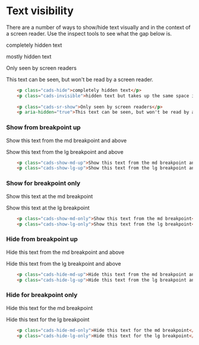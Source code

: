 # Text visibility

There are a number of ways to show/hide text visually and in the context of a screen reader. Use the inspect tools to see what the gap below is.

<p class="cads-hide">completely hidden text</p>
<p class="cads-invisible">mostly hidden text</p>
<p class="cads-sr-show">Only seen by screen readers</p>
<p aria-hidden="true">This text can be seen, but won't be read by a screen reader.</p>

```html
	<p class="cads-hide">completely hidden text</p>
    <p class="cads-invisible">hidden text but takes up the same space if the text was visible</p>
    
    <p class="cads-sr-show">Only seen by screen readers</p>
    <p aria-hidden="true">This text can be seen, but won't be read by a screen reader.</p>
```

### Show from breakpoint up

<p class="cads-show-md-up">Show this text from the md breakpoint and above</p>
<p class="cads-show-lg-up">Show this text from the lg breakpoint and above</p>

```html
    <p class="cads-show-md-up">Show this text from the md breakpoint and above</p>
    <p class="cads-show-lg-up">Show this text from the lg breakpoint and above</p>
```

### Show for breakpoint only

<p class="cads-show-md-only">Show this text at the md breakpoint</p>
<p class="cads-show-lg-only">Show this text at the lg breakpoint</p>

```html
    <p class="cads-show-md-only">Show this text from the md breakpoint</p>
    <p class="cads-show-lg-only">Show this text from the lg breakpoint</p>
```

### Hide from breakpoint up

<p class="cads-hide-md-up">Hide this text from the md breakpoint and above</p>
<p class="cads-hide-lg-up">Hide this text from the lg breakpoint and above</p>

```html
    <p class="cads-hide-md-up">Hide this text from the md breakpoint and above</p>
    <p class="cads-hide-lg-up">Hide this text from the lg breakpoint and above</p>
```

### Hide for breakpoint only

<p class="cads-hide-md-only">Hide this text for the md breakpoint</p>
<p class="cads-hide-lg-only">Hide this text for the lg breakpoint</p>

```html
    <p class="cads-hide-md-only">Hide this text for the md breakpoint</p>
    <p class="cads-hide-lg-only">Hide this text for the lg breakpoint</p>
```

